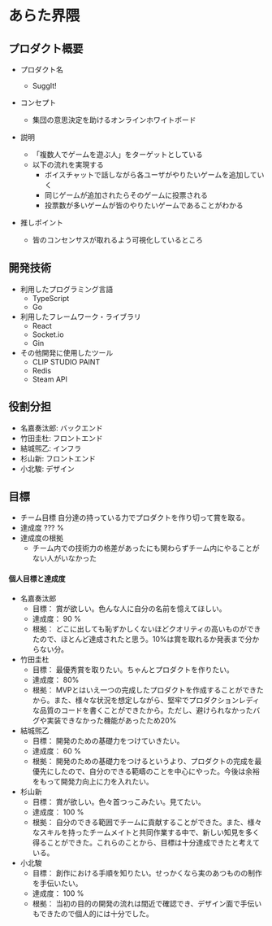 # あらた界隈

## プロダクト概要
- プロダクト名
  - SuggIt!

- コンセプト
  - 集団の意思決定を助けるオンラインホワイトボード

- 説明
  - 「複数人でゲームを遊ぶ人」をターゲットとしている
  - 以下の流れを実現する
    - ボイスチャットで話しながら各ユーザがやりたいゲームを追加していく
    - 同じゲームが追加されたらそのゲームに投票される
    - 投票数が多いゲームが皆のやりたいゲームであることがわかる

- 推しポイント
  - 皆のコンセンサスが取れるよう可視化しているところ

## 開発技術

- 利用したプログラミング言語
  - TypeScript
  - Go
- 利用したフレームワーク・ライブラリ
  - React
  - Socket.io
  - Gin
- その他開発に使用したツール
  - CLIP STUDIO PAINT
  - Redis
  - Steam API

## 役割分担
- 名嘉奏汰郎: バックエンド
- 竹田圭杜: フロントエンド
- 結城煕乙: インフラ
- 杉山新: フロントエンド
- 小北駿: デザイン

## 目標
- チーム目標
自分達の持っている力でプロダクトを作り切って賞を取る。
- 達成度
??? %
- 達成度の根拠
  - チーム内での技術力の格差があったにも関わらずチーム内にやることがない人がいなかった


#### 個人目標と達成度
- 名嘉奏汰郎  
  - 目標： 賞が欲しい。色んな人に自分の名前を憶えてほしい。
  - 達成度： 90 % 
  - 根拠： どこに出しても恥ずかしくないほどクオリティの高いものができたので、ほとんど達成されたと思う。10%は賞を取れるか発表まで分からない分。
- 竹田圭杜  
  - 目標： 最優秀賞を取りたい。ちゃんとプロダクトを作りたい。
  - 達成度： 80% 
  - 根拠： MVPとはいえ一つの完成したプロダクトを作成することができたから。また、様々な状況を想定しながら、堅牢でプロダクションレディな品質のコードを書くことができたから。ただし、避けられなかったバグや実装できなかった機能があったため20%
- 結城煕乙  
  - 目標： 開発のための基礎力をつけていきたい。
  - 達成度： 60 % 
  - 根拠： 開発のための基礎力をつけるというより、プロダクトの完成を最優先にしたので、自分のできる範疇のことを中心にやった。今後は余裕をもって開発力向上に力を入れたい。
- 杉山新  
  - 目標： 賞が欲しい。色々首つっこみたい。見てたい。
  - 達成度： 100 % 
  - 根拠： 自分のできる範囲でチームに貢献することができた。また、様々なスキルを持ったチームメイトと共同作業する中で、新しい知見を多く得ることができた。これらのことから、目標は十分達成できたと考えている。
- 小北駿  
  - 目標： 創作における手順を知りたい。せっかくなら実のあつものの制作を手伝いたい。
  - 達成度： 100 % 
  - 根拠： 当初の目的の開発の流れは間近で確認でき、デザイン面で手伝いもできたので個人的には十分でした。
